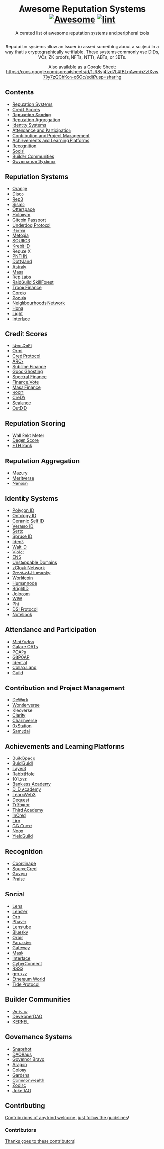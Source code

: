 <div align="center">

<!-- title -->

<!--lint ignore no-dead-urls-->

# Awesome Reputation Systems [![Awesome](https://awesome.re/badge.svg)](https://awesome.re) [![lint](https://github.com/MantisClone/awesome-reputation-systems/actions/workflows/lint.yaml/badge.svg)](https://github.com/MantisClone/awesome-reputation-systems/actions/workflows/lint.yaml)

<!-- subtitle -->

A curated list of awesome reputation systems and peripheral tools

<!-- image -->

<a href="" target="_blank" rel="noopener noreferrer">
  <img src="" />
</a>

<!-- description -->

Reputation systems allow an issuer to assert something about a subject in a way
that is cryptographically verifiable. These systems commonly use DIDs, VCs,
ZK proofs, NFTs, NTTs, ABTs, or SBTs.

Also available as a Google Sheet: https://docs.google.com/spreadsheets/d/1uR8vj4Izd7b4fBLqAwmihZzIXvw70y7zQChKon-o6Oc/edit?usp=sharing

</div>

<!-- TOC -->

## Contents

- [Reputation Systems](#reputation-systems)
- [Credit Scores](#credit-scores)
- [Reputation Scoring](#reputation-scoring)
- [Reputation Aggregation](#reputation-aggregation)
- [Identity Systems](#identity-systems)
- [Attendance and Participation](#attendance-and-participation)
- [Contribution and Project Management](#contribution-and-project-management)
- [Achievements and Learning Platforms](#achievements-and-learning-platforms)
- [Recognition](#recognition)
- [Social](#social)
- [Builder Communities](#builder-communities)
- [Governance Systems](#governance-systems)

<!-- CONTENT -->

## Reputation Systems

- [Orange](https://www.orangeprotocol.io/)
- [Disco](https://www.disco.xyz/)
- [Rep3](https://rep3.gg/)
- [Sismo](https://www.sismo.io/)
- [Otterspace](https://www.otterspace.xyz/)
- [Holonym](https://holonym.id/)
- [Gitcoin Passport](https://passport.gitcoin.co/)
- [Underdog Protocol](https://www.underdogprotocol.com/)
- [Karma](https://www.showkarma.xyz/)
- [Metopia](https://metopia.gitbook.io/metopia-docs/#what-is-metopia)
- [SOURC3](https://twitter.com/SOURC3xyz)
- [Krebit ID](https://krebit.id/)
- [Repute X](https://twitter.com/repute_x)
- [PNTHN](https://pnthn.xyz/)
- [Dottyland](https://dottyland.xyz/)
- [Astraly](https://twitter.com/AstralyXYZ)
- [Masa](https://twitter.com/getmasafi)
- [Rep Labs](https://twitter.com/Rep_labs)
- [RaidGuild SkillForest](https://hackmd.io/@Bau/SJGt7DIZo)
- [Troop Finance](https://www.troop.finance/)
- [Coreto](https://tapx.link/coreto)
- [Popula](https://popula.io/)
- [Neighbourhoods Network](https://neighbourhoods.network/)
- [Hona](https://www.hona.io/)
- [Light](https://light.so/home)
- [Interlace](https://www.interlace.community/)

## Credit Scores

- [IdentDeFi](https://identdefi.xyz/)
- [Ormi](https://www.ormilabs.xyz/)
- [Cred Protocol](https://www.credprotocol.com/)
- [ARCx](https://arcx.money/)
- [Sublime Finance](https://sublime.finance/)
- [Good Ghosting](https://goodghosting.com/)
- [Spectral Finance](https://www.spectral.finance/)
- [Finance.Vote](https://financevote.readthedocs.io/en/latest/content/whitepaper/13_digital_identity.html)
- [Masa Finance](https://www.masa.finance/)
- [Rocifi](https://roci.fi/)
- [CreDA](https://www1.creda.app/home)
- [Sealance](https://www.sealance.io/)
- [OutDID](https://www.outdid.io/)

## Reputation Scoring

- [Wall Rekt Meter](https://www.wall.app/rekt-meter)
- [Degen Score](https://degenscore.com/)
- [ETH Rank](https://www.ethrank.io/)

## Reputation Aggregation

- [Mazury](https://app.mazury.xyz/)
- [Meritverse](https://www.meritverse.xyz/)
- [Nansen](https://www.nansen.ai/)

## Identity Systems

- [Polygon ID](https://polygon.technology/polygon-id/)
- [Ontology ID](https://ontio.github.io/documentation/ontology_DID_en.html)
- [Ceramic Self ID](https://developers.ceramic.network/reference/self-id/)
- [Veramo ID](https://veramo.io/)
- [Serto](https://www.serto.id/)
- [Spruce ID](https://www.spruceid.com/)
- [Iden3](https://iden3.io/)
- [Walt ID](https://walt.id/)
- [Violet](https://www.violet.co/)
- [ENS](https://ens.domains/)
- [Unstoppable Domains](https://unstoppabledomains.com/)
- [zCloak Network](https://zkid.app/)
- [Proof-of-Humanity](https://www.proofofhumanity.id/)
- [Worldcoin](https://worldcoin.org/)
- [Humannode](https://humanode.io/)
- [BrightID](https://www.brightid.org/)
- [Jolocom](https://twitter.com/GETJolocom)
- [WIW](https://wiw.io/)
- [Phi](https://philand.xyz/)
- [DSI Protocol](https://linktr.ee/dsiprotocol)
- [Notebook](https://notebook-6.gitbook.io/notebook-docs-1.0/)

## Attendance and Participation

- [MintKudos](https://mintkudos.xyz/)
- [Galaxe OATs](https://galxe.com/)
- [POAPs](https://poap.xyz/)
- [GitPOAP](https://www.gitpoap.io/)
- [Idential](https://www.idential.xyz/)
- [Collab.Land](https://collab.land/)
- [Guild](https://alpha.guild.xyz/)

## Contribution and Project Management

- [DeWork](https://dework.xyz/)
- [Wonderverse](https://www.wonderverse.xyz/)
- [Kleoverse](https://kleoverse.com/badges)
- [Clarity](https://www.clarity.so/)
- [Charmverse](https://www.charmverse.io/)
- [0xStation](https://www.station.express/)
- [Samudai](https://samudai.xyz/)

## Achievements and Learning Platforms

- [BuildSpace](https://buildspace.so/)
- [BuidlGuidl](https://buidlguidl.com/)
- [Layer3](https://beta.layer3.xyz/)
- [RabbitHole](https://rabbithole.gg/)
- [101.xyz](https://101.xyz/)
- [Bankless Academy](https://app.banklessacademy.com/)
- [D_D Academy](https://academy.developerdao.com/)
- [LearnWeb3](https://learnweb3.io/)
- [Dequest](https://linktr.ee/dequest)
- [Tr3butor](https://app.tr3butor.io/)
- [Third Academy](https://www.third.academy/)
- [InCred](https://goincred.com/)
- [Lirn](https://www.lirn.io/)
- [GG Quest](https://twitter.com/gg_quest_gg)
- [Noox](https://noox.world/)
- [YieldGuild](https://twitter.com/YieldGuild)

## Recognition

- [Coordinape](https://coordinape.com/)
- [SourceCred](https://sourcecred.io/)
- [Govyrn](https://t.co/sljWmyHQ0y)
- [Praise](https://givepraise.xyz/)

## Social

- [Lens](https://lens.xyz/)
- [Lenster](https://lenster.xyz/)
- [Orb](https://orb.ac/)
- [Phaver](https://phaver.com/)
- [Lenstube](https://lenstube.xyz/)
- [Bluesky](https://blueskyweb.xyz/)
- [Orbis](https://orbis.club/)
- [Farcaster](https://www.farcaster.xyz/)
- [Gateway](https://www.mygateway.xyz/)
- [Mask](https://mask.io/)
- [Interface](https://www.interface.social/)
- [CyberConnect](https://link3.to/cyberconnect)
- [RSS3](https://rss3.io/)
- [gm.xyz](https://gm.xyz/)
- [Ethereum World](https://ethereum.world/)
- [Tide Protocol](https://www.tideprotocol.xyz/)

## Builder Communities

- [Jericho](https://www.jericho.gg/)
- [DeveloperDAO](https://www.developerdao.com/)
- [KERNEL](https://www.kernel.community/en/)

## Governance Systems

- [Snapshot](https://snapshot.org/#/)
- [DAOHaus](https://daohaus.club/)
- [Governor Bravo](https://compound.finance/docs/governance)
- [Aragon](https://aragon.org/aragon-govern)
- [Colony](https://colony.io/)
- [Gardens](https://gardens.1hive.org/#/home)
- [Commonwealth](https://commonwealth.im/)
- [Zodiac](https://github.com/gnosis/zodiac)
- [JokeDAO](https://www.jokedao.io/)

<!-- END CONTENT -->

## Contributing

[Contributions of any kind welcome, just follow the guidelines](contributing.md)!

### Contributors

[Thanks goes to these contributors](https://github.com/MantisClone/awesome-reputation-systems/graphs/contributors)!
